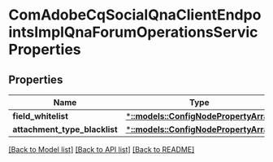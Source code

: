 # ComAdobeCqSocialQnaClientEndpointsImplQnaForumOperationsServicProperties

## Properties
Name | Type | Description | Notes
------------ | ------------- | ------------- | -------------
**field_whitelist** | [***::models::ConfigNodePropertyArray**](configNodePropertyArray.md) |  | [optional] 
**attachment_type_blacklist** | [***::models::ConfigNodePropertyArray**](configNodePropertyArray.md) |  | [optional] 

[[Back to Model list]](../README.md#documentation-for-models) [[Back to API list]](../README.md#documentation-for-api-endpoints) [[Back to README]](../README.md)


